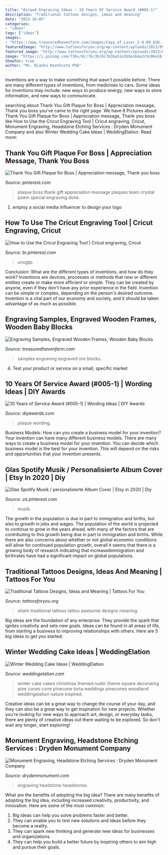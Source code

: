 ```yaml
---
title: "Airpod Engraving Ideas ~ 10 Years Of Service Award (#005-1)"
description: "Traditional tattoos designs, ideas and meaning"
date: "2023-10-05"
categories:
- "ideas"
tags: ["ideas"]
images:
- "https://www.treasuredhavenfarm.com/images/Copy_of_Laser_2-8-09_020.jpg"
featuredImage: "http://www.tattoosforyou.org/wp-content/uploads/2013/09/Traditional-Shark-Tattoo.jpg"
featured_image: "http://www.tattoosforyou.org/wp-content/uploads/2013/09/Traditional-Shark-Tattoo.jpg"
image: "https://i.pinimg.com/736x/8c/76/3b/8c763ba51e3b9a164a2c9c06e163bf59--quotation-the-.jpg"
ShowToc: true
author: "Ms. Bianka Heathcote PhD"
---
```



Inventions are a way to make something that wasn't possible before. There are many different types of inventions, from medicines to cars. Some ideas for inventions may include: new ways to produce energy, new ways to store information, and new ways to communicate.

	

		
searching about Thank You Gift Plaque for Boss | Appreciation message, Thank you boss you've came to the right page. We have 8 Pictures about Thank You Gift Plaque for Boss | Appreciation message, Thank you boss like How to Use the Cricut Engraving Tool | Cricut engraving, Cricut, Monument Engraving, Headstone Etching Services : Dryden Monument Company and also Winter Wedding Cake Ideas | WeddingElation. Read more:
		
    
## Thank You Gift Plaque For Boss | Appreciation Message, Thank You Boss

<img loading=lazy src="https://i.pinimg.com/736x/8c/76/3b/8c763ba51e3b9a164a2c9c06e163bf59--quotation-the-.jpg" onerror="this.onerror=null;this.src='https://tse4.mm.bing.net/th?id=OIP.vt0moTNsiFH0krGAlyK_DAHaJ_&amp;pid=15.1';" alt="Thank You Gift Plaque for Boss | Appreciation message, Thank you boss">

_Source: pinterest.com_

>plaque boss thank gift appreciation message plaques team crystal poem special engraving done. 

	

1. employ a social media influencer to design your logo 

    
## How To Use The Cricut Engraving Tool | Cricut Engraving, Cricut

<img loading=lazy src="https://i.pinimg.com/736x/bf/94/d9/bf94d9539919fc8694f19163c6c5d290.jpg" onerror="this.onerror=null;this.src='https://tse1.mm.bing.net/th?id=OIP.EQD6q43eZcpTyNKRyxCZ4gHaQZ&amp;pid=15.1';" alt="How to Use the Cricut Engraving Tool | Cricut engraving, Cricut">

_Source: br.pinterest.com_

>unugtp. 

	

Conclusion: What are the different types of inventions, and how do they work?
Inventions are devices, processes or methods that new or different entities create or make more efficient or simple. They can be created by anyone, even if they don't have any prior experience in the field. Invention can be simple or complex, depending on the person's desired outcome. Invention is a vital part of our economy and society, and it should be taken advantage of as much as possible.

    
## Engraving Samples, Engraved Wooden Frames, Wooden Baby Blocks

<img loading=lazy src="https://www.treasuredhavenfarm.com/images/Copy_of_Laser_2-8-09_020.jpg" onerror="this.onerror=null;this.src='https://tse4.mm.bing.net/th?id=OIP.vR4T8dv-MDOSYoZ5CoUXtQHaEp&amp;pid=15.1';" alt="Engraving Samples, Engraved Wooden Frames, Wooden Baby Blocks">

_Source: treasuredhavenfarm.com_

>samples engraving engraved ore blocks. 

	

4. Test your product or service on a small, specific market

    
## 10 Years Of Service Award (#005-1) | Wording Ideas | DIY Awards

<img loading=lazy src="https://www.diyawards.com/images/products/themes/google_ad.white/5-sample-detail-10-years-of-service-award-plaque-869.jpg" onerror="this.onerror=null;this.src='https://tse1.mm.bing.net/th?id=OIP.wOF80zys6iapwGXKJYUEfQHaHa&amp;pid=15.1';" alt="10 Years of Service Award (#005-1) | Wording Ideas | DIY Awards">

_Source: diyawards.com_

>plaque wording. 

	

Business Models: How can you create a business model for your invention?
Your invention can have many different business models. There are many ways to create a business model for your invention. You can decide which business model is the best for your invention. This will depend on the risks and opportunities that your invention presents.

    
## Glas Spotify Musik / Personalisierte Album Cover | Etsy In 2020 | Diy

<img loading=lazy src="https://i.pinimg.com/736x/1c/b8/a5/1cb8a51308a6dc009fc5ed06c2d2cdca.jpg" onerror="this.onerror=null;this.src='https://tse2.mm.bing.net/th?id=OIP.f9_stE0VTUqyprLLkgFk1wHaJ3&amp;pid=15.1';" alt="Glas Spotify Musik / personalisierte Album Cover | Etsy in 2020 | Diy">

_Source: za.pinterest.com_

>musik. 

	

The growth in the population is due in part to immigration and births, but also to growth in jobs and wages.
The population of the world is projected to continue to grow in the years ahead, with many of the factors that are contributing to this growth being due in part to immigration and births. While there are also concerns about whether or not global economic conditions will allow for continued population growth, overall it seems that there is a growing body of research indicating that increasedimmigration and birthrates have had a significant impact on global populations.

    
## Traditional Tattoos Designs, Ideas And Meaning | Tattoos For You

<img loading=lazy src="http://www.tattoosforyou.org/wp-content/uploads/2013/09/Traditional-Shark-Tattoo.jpg" onerror="this.onerror=null;this.src='https://tse4.mm.bing.net/th?id=OIP.rtN6mKX5z7Gjo4wC5UIkRAHaJ4&amp;pid=15.1';" alt="Traditional Tattoos Designs, Ideas and Meaning | Tattoos For You">

_Source: tattoosforyou.org_

>shark traditional tattoos tattoo awesome designs meaning. 

	

Big ideas are the foundation of any enterprise. They provide the spark that ignites creativity and sets new goals. Ideas can be found in all areas of life, from starting a business to improving relationships with others. Here are 5 big ideas to get you started:

    
## Winter Wedding Cake Ideas | WeddingElation

<img loading=lazy src="http://www.weddingelation.com/wp-content/uploads/2012/11/winter-wedding-cakes-1.jpg" onerror="this.onerror=null;this.src='https://tse2.mm.bing.net/th?id=OIP.9HO-NwvseYdWNMBK3AQ1WwHaKX&amp;pid=15.1';" alt="Winter Wedding Cake Ideas | WeddingElation">

_Source: weddingelation.com_

>winter cake cakes christmas themed rustic theme square decorating pine cones cone pinecone torta weddings pinecones woodland weddingelation nature inspired. 

	

Creative ideas can be a great way to change the course of your day, and they can also be a great way to get inspiration for new projects. Whether you're looking for new ways to approach art, design, or everyday tasks, there are plenty of creative ideas out there waiting to be explored. So don't wait any longer, start exploring!

    
## Monument Engraving, Headstone Etching Services : Dryden Monument Company

<img loading=lazy src="https://www.drydenmonument.com/wp-content/gallery/engraving-services/etchings1-001.jpg" onerror="this.onerror=null;this.src='https://tse2.mm.bing.net/th?id=OIP.zReSkzdUvKsOtzeDNL8kjAHaFj&amp;pid=15.1';" alt="Monument Engraving, Headstone Etching Services : Dryden Monument Company">

_Source: drydenmonument.com_

>engraving headstone headstones. 

	

What are the benefits of adopting the big idea?
There are many benefits of adopting the big idea, including increased creativity, productivity, and innovation. Here are some of the most common: 
1. Big ideas can help you solve problems faster and better.
2. They can enable you to test new solutions and Ideas before they become a reality. 
3. They can spark new thinking and generate new ideas for businesses and organizations. 
4. They can help you build a better future by inspiring others to aim high and pursue their goals.

